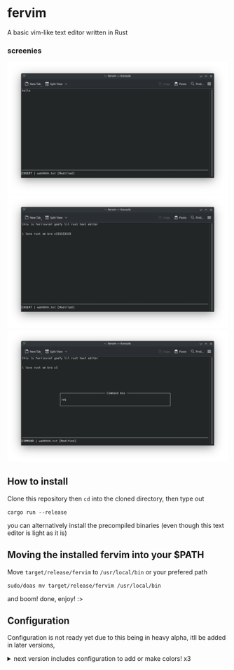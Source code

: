 # fervim
A basic vim-like text editor written in Rust

### screenies
![alt text](/Screenshots/Screenshot_20250524_083901.png)
![alt text](/Screenshots/Screenshot_20250524_083951.png)
![alt text](/Screenshots/Screenshot_20250524_084014.png)

## How to install

Clone this repository then `cd` into the cloned directory, then type out

```
cargo run --release
```

you can alternatively install the precompiled binaries (even though this text editor is light as it is)

## Moving the installed fervim into your $PATH

Move ``target/release/fervim`` to ``/usr/local/bin`` or your prefered path

```
sudo/doas mv target/release/fervim /usr/local/bin
```

and boom! done, enjoy! :>

## Configuration

Configuration is not ready yet due to this being in heavy alpha, itll be added in later versions, 
<details>
 <summary>next version includes configuration to add or make colors! x3</summary>

 ```
note that it'll probably be buggy as hell so iff you find a problem it would be appreciated to make a bug report in this repo >w<
```
</details>

